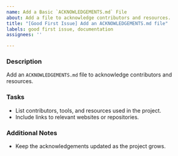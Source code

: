 ```yaml
---
name: Add a Basic `ACKNOWLEDGEMENTS.md` File
about: Add a file to acknowledge contributors and resources.
title: "[Good First Issue] Add an ACKNOWLEDGEMENTS.md file"
labels: good first issue, documentation
assignees: ''

---
```


### Description
Add an `ACKNOWLEDGEMENTS.md` file to acknowledge contributors and resources.

### Tasks
- List contributors, tools, and resources used in the project.
- Include links to relevant websites or repositories.

### Additional Notes
- Keep the acknowledgements updated as the project grows.

